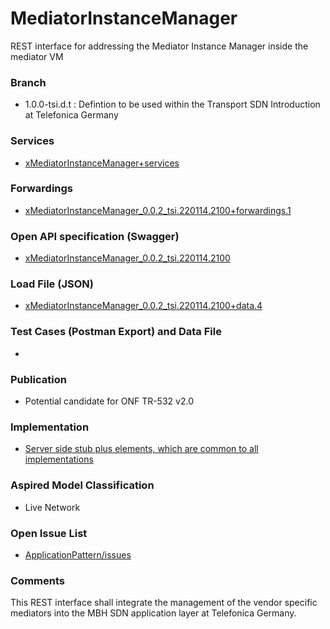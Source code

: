 # MediatorInstanceManager
REST interface for addressing the Mediator Instance Manager inside the mediator VM

### Branch
- 1.0.0-tsi.d.t : Defintion to be used within the Transport SDN Introduction at Telefonica Germany

### Services
- [xMediatorInstanceManager+services](./xMediatorInstanceManager+services.yaml)

### Forwardings
- [xMediatorInstanceManager_0.0.2_tsi.220114.2100+forwardings.1](./xMediatorInstanceManager_0.0.2_tsi.220114.2100+forwardings.1.xlsx)

### Open API specification (Swagger)
- [xMediatorInstanceManager_0.0.2_tsi.220114.2100](./xMediatorInstanceManager_0.0.2_tsi.220114.2100.yaml)

### Load File (JSON)
- [xMediatorInstanceManager_0.0.2_tsi.220114.2100+data.4](./xMediatorInstanceManager_0.0.2_tsi.220114.2100+data.4.json)

### Test Cases (Postman Export) and Data File
-

### Publication
- Potential candidate for ONF TR-532 v2.0 

### Implementation
- [Server side stub plus elements, which are common to all implementations](./server)

### Aspired Model Classification
- Live Network

### Open Issue List
- [ApplicationPattern/issues](../../issues)

### Comments
This REST interface shall integrate the management of the vendor specific mediators into the MBH SDN application layer at Telefonica Germany.

